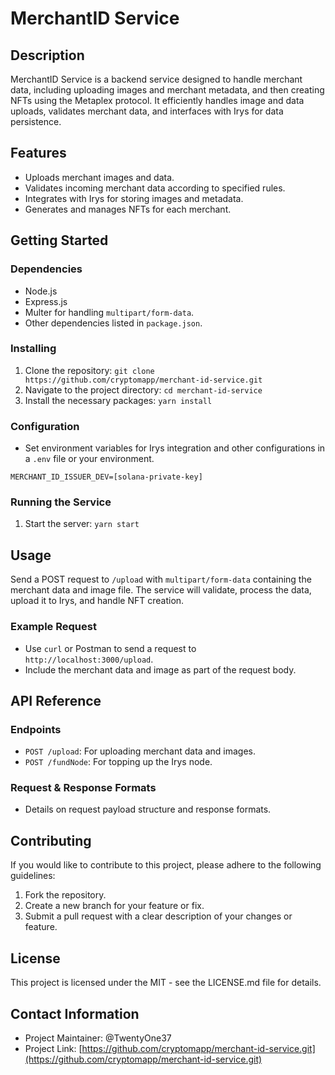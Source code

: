 # MerchantID Service

## Description

MerchantID Service is a backend service designed to handle merchant data, including uploading images and merchant metadata, and then creating NFTs using the Metaplex protocol. It efficiently handles image and data uploads, validates merchant data, and interfaces with Irys for data persistence.

## Features

- Uploads merchant images and data.
- Validates incoming merchant data according to specified rules.
- Integrates with Irys for storing images and metadata.
- Generates and manages NFTs for each merchant.

## Getting Started

### Dependencies

- Node.js
- Express.js
- Multer for handling `multipart/form-data`.
- Other dependencies listed in `package.json`.

### Installing

1. Clone the repository: `git clone https://github.com/cryptomapp/merchant-id-service.git`
2. Navigate to the project directory: `cd merchant-id-service`
3. Install the necessary packages: `yarn install`

### Configuration

- Set environment variables for Irys integration and other configurations in a `.env` file or your environment.

```
MERCHANT_ID_ISSUER_DEV=[solana-private-key]
```

### Running the Service

1. Start the server: `yarn start`

## Usage

Send a POST request to `/upload` with `multipart/form-data` containing the merchant data and image file. The service will validate, process the data, upload it to Irys, and handle NFT creation.

### Example Request

- Use `curl` or Postman to send a request to `http://localhost:3000/upload`.
- Include the merchant data and image as part of the request body.

## API Reference

### Endpoints

- `POST /upload`: For uploading merchant data and images.
- `POST /fundNode`: For topping up the Irys node.

### Request & Response Formats

- Details on request payload structure and response formats.

## Contributing

If you would like to contribute to this project, please adhere to the following guidelines:

1. Fork the repository.
2. Create a new branch for your feature or fix.
3. Submit a pull request with a clear description of your changes or feature.

## License

This project is licensed under the MIT - see the LICENSE.md file for details.

## Contact Information

- Project Maintainer: @TwentyOne37
- Project Link: [https://github.com/cryptomapp/merchant-id-service.git](https://github.com/cryptomapp/merchant-id-service.git)

